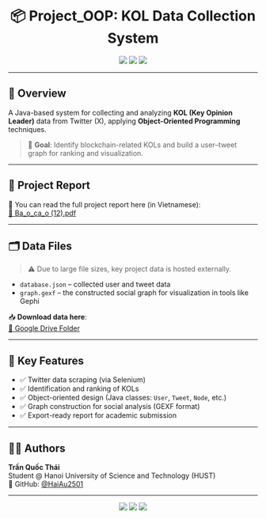 <h1 align="center">📦 Project_OOP: KOL Data Collection System</h1>

<p align="center">
  <img src="https://img.shields.io/badge/Platform-Twitter(X)-1DA1F2?style=for-the-badge&logo=twitter" />
  <img src="https://img.shields.io/badge/Language-Java-blue?style=for-the-badge&logo=java" />
  <img src="https://img.shields.io/badge/Project-Type-OOP%20Assignment-ff69b4?style=for-the-badge" />
</p>

---

## 📌 Overview

A Java-based system for collecting and analyzing **KOL (Key Opinion Leader)** data from Twitter (X), applying **Object-Oriented Programming** techniques.

> 🔎 **Goal**: Identify blockchain-related KOLs and build a user–tweet graph for ranking and visualization.

---

## 📄 Project Report

📘 You can read the full project report here (in Vietnamese):  
[📎 Ba_o_ca_o (12).pdf](https://github.com/user-attachments/files/19028492/Ba_o_ca_o.12.pdf)

---

## 🗂️ Data Files

> ⚠️ Due to large file sizes, key project data is hosted externally.

- `database.json` – collected user and tweet data  
- `graph.gexf` – the constructed social graph for visualization in tools like Gephi

📥 **Download data here**:  
[📁 Google Drive Folder](https://drive.google.com/drive/folders/1lLP0gKRzeVW_a5L98gR6EBNRTleP_9xW?usp=sharing)

---

## 🧠 Key Features

- ✅ Twitter data scraping (via Selenium)
- ✅ Identification and ranking of KOLs
- ✅ Object-oriented design (Java classes: `User`, `Tweet`, `Node`, etc.)
- ✅ Graph construction for social analysis (GEXF format)
- ✅ Export-ready report for academic submission

---

## 👨‍💻 Authors

**Trần Quốc Thái**  
Student @ Hanoi University of Science and Technology (HUST)  
🔗 GitHub: [@HaiAu2501](https://github.com/tranthai189765)

---

<p align="center">
  <img src="https://img.shields.io/badge/Java-OOP--Based-yellow?style=for-the-badge&logo=java" />
  <img src="https://img.shields.io/badge/Data-Gephi%20Graph-green?style=for-the-badge&logo=geeksforgeeks" />
  <img src="https://img.shields.io/badge/Made%20with-❤-red?style=for-the-badge" />
</p>
